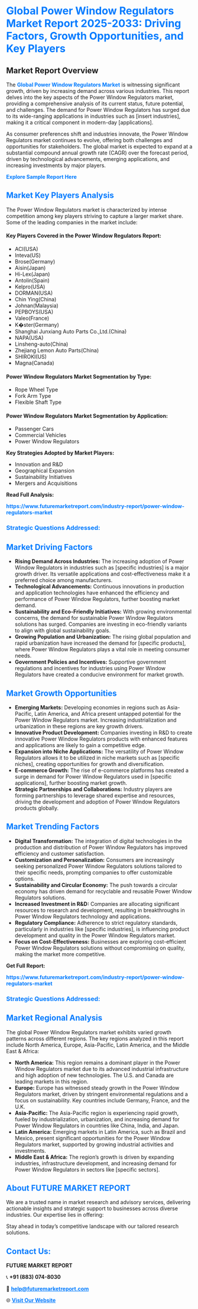 <h1 style="color: #007BFF;">Global Power Window Regulators Market Report 2025-2033: Driving Factors, Growth Opportunities, and Key Players</h1>

<section id="overview">
<h2>Market Report Overview</h2>
<p>The <a href="https://www.futuremarketreport.com/industry-report/power-window-regulators-market" style="color: #007BFF; text-decoration: none;"><strong>Global Power Window Regulators Market</strong></a> is witnessing significant growth, driven by increasing demand across various industries. This report delves into the key aspects of the Power Window Regulators market, providing a comprehensive analysis of its current status, future potential, and challenges. The demand for Power Window Regulators has surged due to its wide-ranging applications in industries such as [insert industries], making it a critical component in modern-day [applications].</p>
<p>As consumer preferences shift and industries innovate, the Power Window Regulators market continues to evolve, offering both challenges and opportunities for stakeholders. The global market is expected to expand at a substantial compound annual growth rate (CAGR) over the forecast period, driven by technological advancements, emerging applications, and increasing investments by major players.</p>
</section>

<section id="overview">
<p><a href="https://www.futuremarketreport.com/request-sample/reportId=126629" style="color: #007BFF; text-decoration: none;"><strong>Explore Sample Report Here</strong></a></p>
</section>

<section id="key-players">
<h2 style="color: #007BFF;">Market Key Players Analysis</h2>
<p>The Power Window Regulators market is characterized by intense competition among key players striving to capture a larger market share. Some of the leading companies in the market include:</p>
<h4>Key Players Covered in the Power Window Regulators Report:</h4>
<ul><li>ACI(USA)</li><li>Inteva(US)</li><li>Brose(Germany)</li><li>Aisin(Japan)</li><li>Hi-Lex(Japan)</li><li>Antolin(Spain)</li><li>Kelpro(USA)</li><li>DORMAN(USA)</li><li>Chin Ying(China)</li><li>Johnan(Malaysia)</li><li>PEPBOYS(USA)</li><li>Valeo(France)</li><li>K�ster(Germany)</li><li>Shanghai Junxiang Auto Parts Co.,Ltd.(China)</li><li>NAPA(USA)</li><li>Linsheng-auto(China)</li><li>Zhejiang Lemon Auto Parts(China)</li><li>SHIROKI(US)</li><li>Magna(Canada)</li></ul>
<h4>Power Window Regulators Market Segmentation by Type:</h4>
<ul><li>Rope Wheel Type</li><li>Fork Arm Type</li><li>Flexible Shaft Type</li></ul>

<h4>Power Window Regulators Market Segmentation by Application:</h4>
<ul><li>Passenger Cars</li><li>Commercial Vehicles</li><li>Power Window Regulators</li></ul>
<p><strong>Key Strategies Adopted by Market Players:</strong></p>
<ul>
<li>Innovation and R&D</li>
<li>Geographical Expansion</li>
<li>Sustainability Initiatives</li>
<li>Mergers and Acquisitions</li>
</ul>
</section>

<section>
<p><strong>Read Full Analysis: </strong></p><a href="https://www.futuremarketreport.com/industry-report/power-window-regulators-market" style="color: #007BFF; text-decoration: none;"><strong>https://www.futuremarketreport.com/industry-report/power-window-regulators-market</strong></a>
<h3 style="color: #007BFF;">Strategic Questions Addressed:</h3>
</section>

<section id="driving-factors">
<h2 style="color: #007BFF;">Market Driving Factors</h2>
<ul>
<li><strong>Rising Demand Across Industries:</strong> The increasing adoption of Power Window Regulators in industries such as [specific industries] is a major growth driver. Its versatile applications and cost-effectiveness make it a preferred choice among manufacturers.</li>
<li><strong>Technological Advancements:</strong> Continuous innovations in production and application technologies have enhanced the efficiency and performance of Power Window Regulators, further boosting market demand.</li>
<li><strong>Sustainability and Eco-Friendly Initiatives:</strong> With growing environmental concerns, the demand for sustainable Power Window Regulators solutions has surged. Companies are investing in eco-friendly variants to align with global sustainability goals.</li>
<li><strong>Growing Population and Urbanization:</strong> The rising global population and rapid urbanization have increased the demand for [specific products], where Power Window Regulators plays a vital role in meeting consumer needs.</li>
<li><strong>Government Policies and Incentives:</strong> Supportive government regulations and incentives for industries using Power Window Regulators have created a conducive environment for market growth.</li>
</ul>
</section>

<section id="growth-opportunities">
<h2 style="color: #007BFF;">Market Growth Opportunities</h2>
<ul>
<li><strong>Emerging Markets:</strong> Developing economies in regions such as Asia-Pacific, Latin America, and Africa present untapped potential for the Power Window Regulators market. Increasing industrialization and urbanization in these regions are key growth drivers.</li>
<li><strong>Innovative Product Development:</strong> Companies investing in R&D to create innovative Power Window Regulators products with enhanced features and applications are likely to gain a competitive edge.</li>
<li><strong>Expansion into Niche Applications:</strong> The versatility of Power Window Regulators allows it to be utilized in niche markets such as [specific niches], creating opportunities for growth and diversification.</li>
<li><strong>E-commerce Growth:</strong> The rise of e-commerce platforms has created a surge in demand for Power Window Regulators used in [specific applications], further boosting market growth.</li>
<li><strong>Strategic Partnerships and Collaborations:</strong> Industry players are forming partnerships to leverage shared expertise and resources, driving the development and adoption of Power Window Regulators products globally.</li>
</ul>
</section>

<section id="trending-factors">
<h2 style="color: #007BFF;">Market Trending Factors</h2>
<ul>
<li><strong>Digital Transformation:</strong> The integration of digital technologies in the production and distribution of Power Window Regulators has improved efficiency and customer satisfaction.</li>
<li><strong>Customization and Personalization:</strong> Consumers are increasingly seeking personalized Power Window Regulators solutions tailored to their specific needs, prompting companies to offer customizable options.</li>
<li><strong>Sustainability and Circular Economy:</strong> The push towards a circular economy has driven demand for recyclable and reusable Power Window Regulators solutions.</li>
<li><strong>Increased Investment in R&D:</strong> Companies are allocating significant resources to research and development, resulting in breakthroughs in Power Window Regulators technology and applications.</li>
<li><strong>Regulatory Compliance:</strong> Adherence to strict regulatory standards, particularly in industries like [specific industries], is influencing product development and quality in the Power Window Regulators market.</li>
<li><strong>Focus on Cost-Effectiveness:</strong> Businesses are exploring cost-efficient Power Window Regulators solutions without compromising on quality, making the market more competitive.</li>
</ul>
</section>

<section>
<p><strong>Get Full Report: </strong></p><a href="https://www.futuremarketreport.com/industry-report/power-window-regulators-market" style="color: #007BFF; text-decoration: none;"><strong>https://www.futuremarketreport.com/industry-report/power-window-regulators-market</strong></a>
<h3 style="color: #007BFF;">Strategic Questions Addressed:</h3>
</section>


<section id="regional-analysis">
<h2 style="color: #007BFF;">Market Regional Analysis</h2>
<p>The global Power Window Regulators market exhibits varied growth patterns across different regions. The key regions analyzed in this report include North America, Europe, Asia-Pacific, Latin America, and the Middle East & Africa:</p>
<ul>
<li><strong>North America:</strong> This region remains a dominant player in the Power Window Regulators market due to its advanced industrial infrastructure and high adoption of new technologies. The U.S. and Canada are leading markets in this region.</li>
<li><strong>Europe:</strong> Europe has witnessed steady growth in the Power Window Regulators market, driven by stringent environmental regulations and a focus on sustainability. Key countries include Germany, France, and the U.K.</li>
<li><strong>Asia-Pacific:</strong> The Asia-Pacific region is experiencing rapid growth, fueled by industrialization, urbanization, and increasing demand for Power Window Regulators in countries like China, India, and Japan.</li>
<li><strong>Latin America:</strong> Emerging markets in Latin America, such as Brazil and Mexico, present significant opportunities for the Power Window Regulators market, supported by growing industrial activities and investments.</li>
<li><strong>Middle East & Africa:</strong> The region’s growth is driven by expanding industries, infrastructure development, and increasing demand for Power Window Regulators in sectors like [specific sectors].</li>
</ul>
</section>

<footer>
<h2 style="color: #007BFF;">About FUTURE MARKET REPORT</h2>
<p>We are a trusted name in market research and advisory services, delivering actionable insights and strategic support to businesses across diverse industries. Our expertise lies in offering:</p>

<p>Stay ahead in today’s competitive landscape with our tailored research solutions.</p>

<h2 style="color: #007BFF;">Contact Us:</h2>
<p><strong>FUTURE MARKET REPORT</strong></p>
<p>📞 <strong>+91 (883) 074-8030</strong></p>
<p>📧 <strong><a href="mailto:help@futuremarketreport.com" style="color: #007BFF;">help@futuremarketreport.com</a></strong></p>
<p>🌐 <strong><a href="https://www.futuremarketreport.com/" style="color: #007BFF;">Visit Our Website</a></strong></p>
</footer>